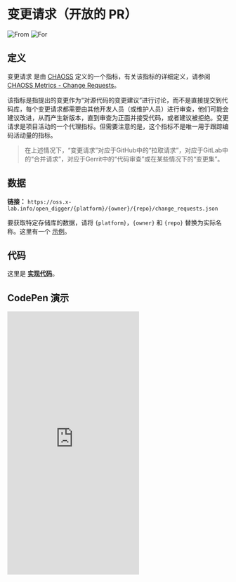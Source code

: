 # 变更请求（开放的 PR）

![From](https://img.shields.io/badge/来自-CHAOSS-blue) ![For](https://img.shields.io/badge/用于-仓库-blue)

## 定义

变更请求 是由 [CHAOSS](https://chaoss.community) 定义的一个指标，有关该指标的详细定义，请参阅 [CHAOSS Metrics - Change Requests](https://chaoss.community/kb/metric-change-requests/)。

该指标是指提出的变更作为“对源代码的变更建议”进行讨论，而不是直接提交到代码库，每个变更请求都需要由其他开发人员（或维护人员）进行审查，他们可能会建议改进，从而产生新版本，直到审查为正面并接受代码，或者建议被拒绝。变更请求是项目活动的一个代理指标。但需要注意的是，这个指标不是唯一用于跟踪编码活动量的指标。

> 在上述情况下，“变更请求”对应于GitHub中的“拉取请求”，对应于GitLab中的“合并请求”，对应于Gerrit中的“代码审查”或在某些情况下的“变更集”。

## 数据

**链接：** `https://oss.x-lab.info/open_digger/{platform}/{owner}/{repo}/change_requests.json`

要获取特定存储库的数据，请将 `{platform}`，`{owner}` 和 `{repo}` 替换为实际名称。这里有一个 [示例](https://oss.x-lab.info/open_digger/github/X-lab2017/open-digger/change_requests.json)。

## 代码

这里是 [**实现代码**](https://github.com/X-lab2017/open-digger/blob/master/src/metrics/chaoss.ts#L697)。

## CodePen 演示

<iframe height="600" scrolling="no" title="OpenDigger - [CHAOSS] Change Requests status" src="https://codepen.io/frank-zsy/embed/bGjPGxw?default-tab=js%2Cresult&editable=true" frameborder="no" loading="lazy" allowtransparency="true" allowfullscreen="true">
  See the Pen <a href="https://codepen.io/frank-zsy/pen/bGjPGxw">
  OpenDigger - [CHAOSS] Change Requests status</a> by Frank Zhao (<a href="https://codepen.io/frank-zsy">@frank-zsy</a>)
  on <a href="https://codepen.io">CodePen</a>.
</iframe>